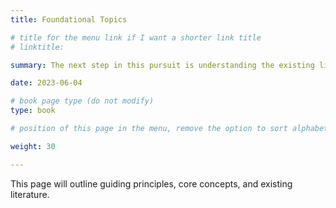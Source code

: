 ```yaml
---
title: Foundational Topics

# title for the menu link if I want a shorter link title
# linktitle:

summary: The next step in this pursuit is understanding the existing literature & theory related to my interests.

date: 2023-06-04

# book page type (do not modify)
type: book

# position of this page in the menu, remove the option to sort alphabetically.

weight: 30

---
```


This page will outline guiding principles, core concepts, and existing literature.
